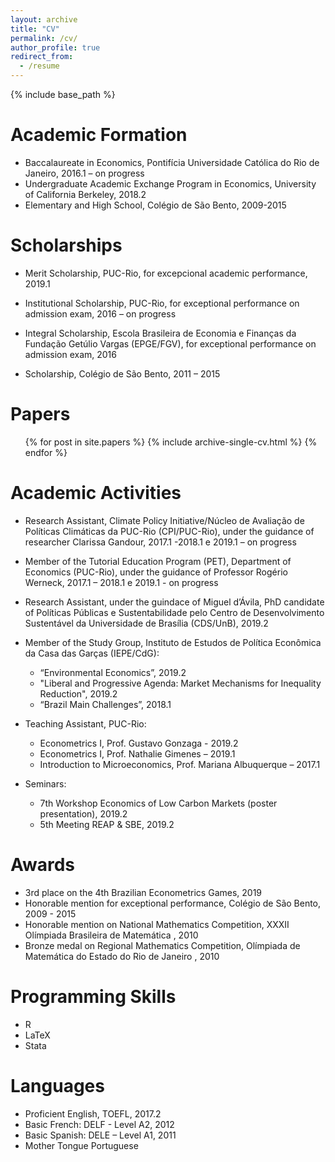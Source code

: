 ```yaml
---
layout: archive
title: "CV"
permalink: /cv/
author_profile: true
redirect_from:
  - /resume
---
```


{% include base_path %}
 
Academic Formation
======
* Baccalaureate in Economics, Pontifícia Universidade Católica do Rio de Janeiro, 2016.1 – on progress
* Undergraduate Academic Exchange Program in Economics, University of California Berkeley, 2018.2
*	Elementary and High School, Colégio de São Bento, 2009-2015

Scholarships
======

* Merit Scholarship, PUC-Rio, for excepcional academic performance, 2019.1

* Institutional Scholarship, PUC-Rio, for exceptional performance on admission exam, 2016 – on progress

* Integral Scholarship, Escola Brasileira de Economia e Finanças da Fundação Getúlio Vargas (EPGE/FGV), for exceptional performance on admission exam, 2016

* Scholarship, Colégio de São Bento, 2011 – 2015

Papers
======
  <ul>{% for post in site.papers %}
    {% include archive-single-cv.html %}
  {% endfor %}</ul>
  
Academic Activities
======
* Research Assistant, Climate Policy Initiative/Núcleo de Avaliação de Políticas Climáticas da PUC-Rio (CPI/PUC-Rio), under the guidance of researcher Clarissa Gandour, 2017.1 -2018.1 e 2019.1 – on progress

* Member of the Tutorial Education Program (PET), Department of Economics (PUC-Rio), under the guidance of Professor Rogério Werneck, 2017.1 – 2018.1 e 2019.1 - on progress

* Research Assistant, under the guindace of Miguel d’Ávila, PhD candidate of Políticas Públicas e Sustentabilidade pelo Centro de Desenvolvimento Sustentável da Universidade de Brasília (CDS/UnB), 2019.2 

* Member of the Study Group, Instituto de Estudos de Política Econômica da Casa das Garças (IEPE/CdG):
  * “Environmental Economics”, 2019.2
  * "Liberal and Progressive Agenda: Market Mechanisms for Inequality Reduction", 2019.2
  * “Brazil Main Challenges”, 2018.1

* Teaching Assistant, PUC-Rio:
  * Econometrics I, Prof. Gustavo Gonzaga  - 2019.2
  * Econometrics I, Prof. Nathalie Gimenes – 2019.1
  * Introduction to Microeconomics, Prof. Mariana Albuquerque – 2017.1

* Seminars:
  * 7th Workshop Economics of Low Carbon Markets (poster presentation), 2019.2
  * 5th Meeting REAP & SBE, 2019.2
  
Awards
======

* 3rd place on the 4th Brazilian Econometrics Games, 2019
* Honorable mention for exceptional performance, Colégio de São Bento, 2009 - 2015
*	Honorable mention on National Mathematics Competition, XXXII Olímpiada Brasileira de Matemática , 2010
*	Bronze medal on Regional Mathematics Competition, Olímpiada de Matemática do Estado do Rio de Janeiro , 2010


Programming Skills
======

*	R       
*	LaTeX 
*	Stata  

  
Languages
======

* Proficient English, TOEFL, 2017.2
* Basic French: DELF - Level A2, 2012
* Basic Spanish: DELE – Level A1, 2011
* Mother Tongue Portuguese